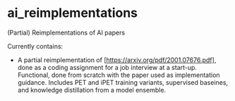 # ai_reimplementations
(Partial) Reimplementations of AI papers

Currently contains:
- A partial reimplementation of [https://arxiv.org/pdf/2001.07676.pdf], done as a coding assignment for a job interview at a start-up. Functional, done from scratch with the paper used as implementation guidance. Includes PET and iPET training variants, supervised baseines, and knowledge distillation from a model ensemble.
